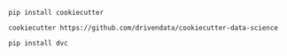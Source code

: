 
```commandline
pip install cookiecutter
```

```commandline
cookiecutter https://github.com/drivendata/cookiecutter-data-science
```

```commandline
pip install dvc
```
